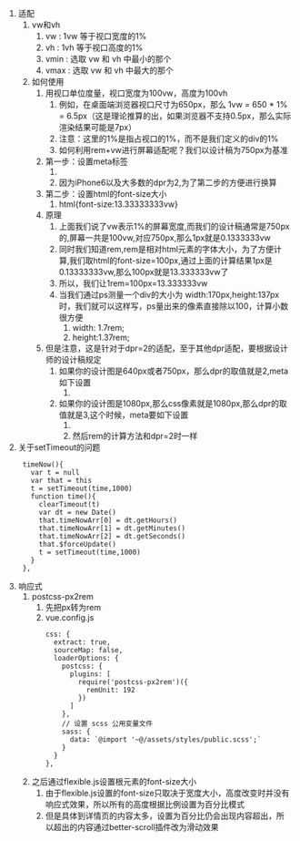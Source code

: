 1. 适配
   1. vw和vh
      1. vw : 1vw 等于视口宽度的1%
      2. vh : 1vh 等于视口高度的1%
      3. vmin : 选取 vw 和 vh 中最小的那个
      4. vmax : 选取 vw 和 vh 中最大的那个
   2. 如何使用
      1. 用视口单位度量，视口宽度为100vw，高度为100vh
         1. 例如，在桌面端浏览器视口尺寸为650px，那么 1vw = 650 * 1% = 6.5px（这是理论推算的出，如果浏览器不支持0.5px，那么实际渲染结果可能是7px）
         2. 注意：这里的1%是指占视口的1%，而不是我们定义的div的1%
         3. 如何利用rem+vw进行屏幕适配呢？我们以设计稿为750px为基准
      2. 第一步：设置meta标签
         1. <meta name="viewport" content="width=device-width, initial-scale=2.0, maximum-scale=2.0, minimum-scale=2.0, user-scalable=no">
         2. 因为iPhone6以及大多数的dpr为2,为了第二步的方便进行换算 
      3. 第二步：设置html的font-size大小
         1. html{font-size:13.33333333vw}
      4. 原理
         1. 上面我们说了vw表示1%的屏幕宽度,而我们的设计稿通常是750px的,屏幕一共是100vw,对应750px,那么1px就是0.1333333vw
         2. 同时我们知道rem,rem是相对html元素的字体大小，为了方便计算,我们取html的font-size=100px,通过上面的计算结果1px是0.13333333vw,那么100px就是13.333333vw了
         3. 所以，我们让1rem=100px=13.333333vw
         4. 当我们通过ps测量一个div的大小为 width:170px,height:137px时，我们就可以这样写，ps量出来的像素直接除以100，计算小数很方便
            1. width: 1.7rem;
            2. height:1.37rem;
      5. 但是注意，这是针对于dpr=2的适配，至于其他dpr适配，要根据设计师的设计稿规定
         1. 如果你的设计图是640px或者750px，那么dpr的取值就是2,meta如下设置
            1. <meta name="viewport" content="width=device-width, initial-scale=2.0, maximum-scale=2.0, minimum-scale=2.0, user-scalable=no">
         2. 如果你的设计图是1080px,那么css像素就是1080px,那么dpr的取值就是3,这个时候，meta要如下设置
            1. <meta name="viewport" content="width=device-width, initial-scale=3.0, maximum-scale=3.0, minimum-scale=3.0, user-scalable=no">
            2. 然后rem的计算方法和dpr=2时一样
2. 关于setTimeout的问题
   ```
    timeNow(){
      var t = null
      var that = this
      t = setTimeout(time,1000)
      function time(){
        clearTimeout(t)
        var dt = new Date()
        that.timeNowArr[0] = dt.getHours()
        that.timeNowArr[1] = dt.getMinutes() 
        that.timeNowArr[2] = dt.getSeconds() 
        that.$forceUpdate()
        t = setTimeout(time,1000)
      }
    },
   ```
3. 响应式
   1. postcss-px2rem
      1. 先把px转为rem
      2. vue.config.js
          ```
          css: {
            extract: true,
            sourceMap: false,
            loaderOptions: {
              postcss: {
                plugins: [
                  require('postcss-px2rem')({
                    remUnit: 192
                  })
                ]
              },
              // 设置 scss 公用变量文件
              sass: {
                data: `@import '~@/assets/styles/public.scss';`
              }
            }
          },
          ```
   2. 之后通过flexible.js设置根元素的font-size大小  
      1. 由于flexible.js设置的font-size只取决于宽度大小，高度改变时并没有响应式效果，所以所有的高度根据比例设置为百分比模式
      2. 但是具体到详情页的内容太多，设置为百分比仍会出现内容超出，所以超出的内容通过better-scroll插件改为滑动效果